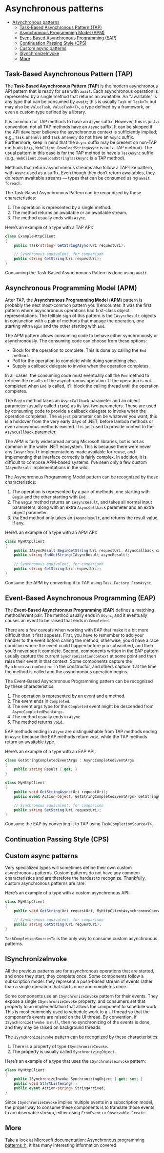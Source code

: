 # Asynchronous patterns

- [Asynchronous patterns](#asynchronous-patterns)
  - [Task-Based Asynchronous Pattern (TAP)](#task-based-asynchronous-pattern-tap)
  - [Asynchronous Programming Model (APM)](#asynchronous-programming-model-apm)
  - [Event-Based Asynchronous Programming (EAP)](#event-based-asynchronous-programming-eap)
  - [Continuation Passing Style (CPS)](#continuation-passing-style-cps)
  - [Custom async patterns](#custom-async-patterns)
  - [ISynchronizeInvoke](#isynchronizeinvoke)
  - [More](#more)

## Task-Based Asynchronous Pattern (TAP)

The **Task-Based Asynchronous Pattern** (**TAP**) is the modern asynchronous API pattern that is ready for use with `await`. Each asynchronous operation is represented by a single method that returns an awaitable. An "awaitable" is any type that can be consumed by `await`; this is usually `Task` or `Task<T>` but may also be `ValueTask`, `ValueTask<T>`, a type defined by a framework, or even a custom type defined by a library.

It is common for TAP methods to have an `Async` suffix. However, this is just a convention; not all TAP methods have an `Async` suffix. It can be skipped if the API developer believes the asynchronous context is sufficiently implied; e.g., `Task.WhenAll` and `Task.WhenAny` do not have an `Async` suffix. Furthermore, keep in mind that the `Async` suffix may be present on non-TAP methods (e.g., `WebClient.DownloadStringAsync` is not a TAP method). The usual pattern in this case is for the TAP method to have a `TaskAsync` suffix (e.g., `WebClient.DownloadStringTaskAsync` is a TAP method).

Methods that return asynchronous streams also follow a TAP-like pattern, with `Async` used as a suffix. Even though they don’t return awaitables, they do return awaitable streams — types that can be consumed using `await foreach`.

The Task-Based Asynchronous Pattern can be recognized by these characteristics:

1. The operation is represented by a single method.
2. The method returns an awaitable or an awaitable stream.
3. The method usually ends with `Async`.

Here’s an example of a type with a TAP API:

```csharp
class ExampleHttpClient
{
    public Task<string> GetStringAsync(Uri requestUri);

    // Synchronous equivalent, for comparison
    public string GetString(Uri requestUri);
}
```

Consuming the Task-Based Asynchronous Pattern is done using `await`.

## Asynchronous Programming Model (APM)

After TAP, the **Asynchronous Programming Model** (**APM**) pattern is probably the next most-common pattern you'll encounter. It was the first pattern where asynchronous operations had first-class object representations. The telltale sign of this pattern is the `IAsyncResult` objects in conjunction with a pair of methods that manage the operation, one starting with `Begin` and the other starting with `End`.

The APM pattern allows consuming code to behave either synchronously or asynchronously. The consuming code can choose from these options:

- Block for the operation to complete. This is done by calling the `End` method.
- Poll for the operation to complete while doing something else.
- Supply a callback delegate to invoke when the operation completes.

In all cases, the consuming code must eventually call the `End` method to retrieve the results of the asynchronous operation. If the operation is not completed when `End` is called, it'll block the calling thread until the operation completes.

The `Begin` method takes an `AsyncCallback` parameter and an object parameter (usually called `state`) as its last two parameters. These are used by consuming code to provide a callback delegate to invoke when the operation completes. The `object` parameter can be whatever you want; this is a holdover from the very early days of .NET, before lambda methods or even anonymous methods existed. It is just used to provide context to the `AsyncCallback` parameter.

The APM is fairly widespread among Microsoft libraries, but is not as common in the wider .NET ecosystem. This is because there were never any `IAsyncResult` implementations made available for reuse, and implementing that interface correctly is fairly complex. In addition, it is difficult to compose APM-based systems. I’ve seen only a few custom `IAsyncResult` implementations in the wild.

The Asynchronous Programming Model pattern can be recognized by these characteristics:

1. The operation is represented by a pair of methods, one starting with `Begin` and the other starting with `End`.
2. The `Begin` method returns an `IAsyncResult`, and takes all normal input parameters, along with an extra `AsyncCallback` parameter and an extra object parameter.
3. `The` End method only takes an `IAsyncResult`, and returns the result value, if any.

Here’s an example of a type with an APM API:

```csharp
class MyHttpClient
{
    public IAsyncResult BeginGetString(Uri requestUri, AsyncCallback callback, object state);
    public string EndGetString(IAsyncResult asyncResult);
    
    // Synchronous equivalent, for comparison
    public string GetString(Uri requestUri);
}
```

Consume the APM by converting it to TAP using `Task.Factory.FromAsync`.

## Event-Based Asynchronous Programming (EAP)

The **Event-Based Asynchronous Programming** (**EAP**) defines a matching method/event pair. The method usually ends in `Async`, and it eventually causes an event to be raised that ends in `Completed`.

There are a few caveats when working with EAP that make it a bit more difficult than it first appears. First, you have to remember to add your handler to the event *before* calling the method; otherwise, you’d have a race condition where the event could happen before you subscribed, and then you’d never see it complete. Second, components written in the EAP pattern usually capture the current `SynchronizationContext` at some point and then raise their event in that context. Some components capture the `SynchronizationContext` in the constructor, and others capture it at the time the method is called and the asynchronous operation begins.

The Event-Based Asynchronous Programming pattern can be recognized by these characteristics:

1. The operation is represented by an event and a method.
2. The event ends in `Completed`.
3. The event args type for the `Completed` event might be descended from `AsyncCompletedEventArgs`.
4. The method usually ends in `Async`.
5. The method returns `void`.

EAP methods ending in `Async` are distinguishable from TAP methods ending in `Async` because the EAP methods return `void`, while the TAP methods return an awaitable type.

Here’s an example of a type with an EAP API:

```csharp
class GetStringCompletedEventArgs : AsyncCompletedEventArgs
{
    public string Result { get; }
}

class MyHttpClient
{
    public void GetStringAsync(Uri requestUri);
    public event Action<object, GetStringCompletedEventArgs> GetStringCompleted;

    // Synchronous equivalent, for comparison
    public string GetString(Uri requestUri);
}
```

Consume the EAP by converting it to TAP using `TaskCompletionSource<T>`.

## Continuation Passing Style (CPS)

## Custom async patterns

Very specialized types will sometimes define their own custom asynchronous patterns. Custom patterns do not have any common characteristics and are therefore the hardest to recognize. Thankfully, custom asynchronous patterns are rare.

Here’s an example of a type with a custom asynchronous API:

```csharp
class MyHttpClient
{
    public void GetString(Uri requestUri, MyHttpClientAsynchronousOperation operation);

    // Synchronous equivalent, for comparison
    public string GetString(Uri requestUri);
}
```

`TaskCompletionSource<T>` is the only way to consume custom asynchronous patterns.

## ISynchronizeInvoke

All the previous patterns are for asynchronous operations that are started, and once they start, they complete once. Some components follow a subscription model: they represent a push-based stream of events rather than a single operation that starts once and completes once.

Some components use an `ISynchronizeInvoke` pattern for their events. They expose a single `ISynchronizeInvoke` property, and consumers set that property to an implementation that allows the component to schedule work. This is most commonly used to schedule work to a UI thread so that the component’s events are raised on the UI thread. By convention, if `ISynchronizeInvoke` is `null`, then no synchronizing of the events is done, and they may be raised on background threads.

The `ISynchronizeInvoke` pattern can be recognized by these characteristics:

1. There is a property of type `ISynchronizeInvoke`.
2. The property is usually called `SynchronizingObject`.

Here’s an example of a type that uses the `ISynchronizeInvoke` pattern:

```csharp
class MyHttpClient
{
    public ISynchronizeInvoke SynchronizingObject { get; set; }
    public void StartListening();
    public event Action<string> StringArrived;
}
```

Since `ISynchronizeInvoke` implies multiple events in a subscription model, the proper way to consume these components is to translate those events to an observable stream, either using `FromEvent` or `Observable.Create`.

## More

Take a look at Microsoft documentation: [Asynchronous programming patterns ↑](https://docs.microsoft.com/en-us/dotnet/standard/asynchronous-programming-patterns/), it has many interesting information covered.
